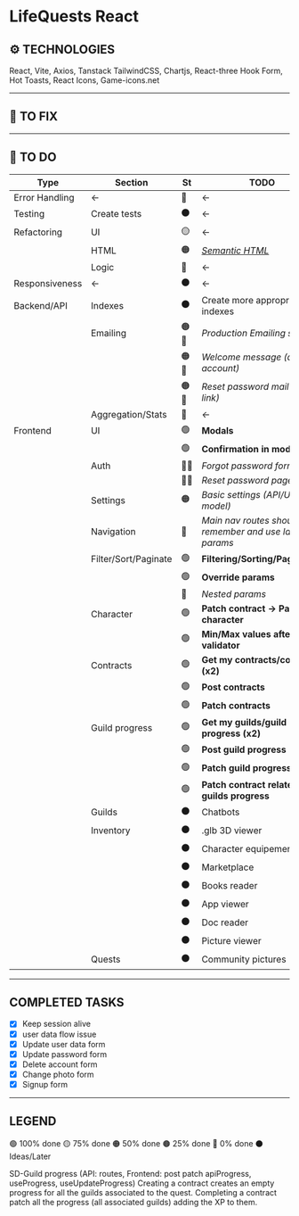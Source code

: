 # LifeQuests React

## ⚙️ TECHNOLOGIES
React, Vite, Axios, Tanstack
TailwindCSS, Chartjs, React-three
Hook Form, Hot Toasts, React Icons, Game-icons.net
___

## 🔧 TO FIX

___

## 🔳 TO DO
| Type           | Section              | St   | TODO                                                                          |
| -------------- | -------------------- | ---- | ----------------------------------------------------------------------------- |
| Error Handling | ←                    | 🔴   | ←                                                                             |
| Testing        | Create tests         | ⚫    | ←                                                                             |
| Refactoring    | UI                   | 🟡   | ←                                                                             |
|                | HTML                 | 🟠   | [*Semantic HTML*](https://www.w3schools.com/html/html5_semantic_elements.asp) |
|                | Logic                | 🔴   | ←                                                                             |
| Responsiveness | ←                    | ⚫    | ←                                                                             |
| Backend/API    | Indexes              | ⚫    | Create more appropriate indexes                                               |
|                | Emailing             | 🟠🔵 | *Production Emailing service*                                                 |
|                |                      | 🟠🔵 | *Welcome message (activate account)*                                          |
|                |                      | 🟠🔵 | *Reset password mail (reset link)*                                            |
|                | Aggregation/Stats    | 🔴   | *←*                                                                           |
| Frontend       | UI                   | 🟢   | **Modals**                                                                    |
|                |                      | 🟢   | **Confirmation in modal**                                                     |
|                | Auth                 | 🔴🔵 | *Forgot password form*                                                        |
|                |                      | 🔴🔵 | *Reset password page+form*                                                    |
|                | Settings             | 🟠   | *Basic settings (API/User model)*                                             |
|                | Navigation           | 🔴   | *Main nav routes should remember and use last params*                         |
|                | Filter/Sort/Paginate | 🟢   | **Filtering/Sorting/Paginating**                                              |
|                |                      | 🟢   | **Override params**                                                           |
|                |                      | 🔴   | *Nested params*                                                               |
|                | Character            | 🟢   | **Patch contract → Patch character**                                          |
|                |                      | 🟢   | **Min/Max values after patch validator**                                      |
|                | Contracts            | 🟢   | **Get my contracts/contract (x2)**                                            |
|                |                      | 🟢   | **Post contracts**                                                            |
|                |                      | 🟢   | **Patch contracts**                                                           |
|                | Guild progress       | 🟢   | **Get my guilds/guild progress (x2)**                                         |
|                |                      | 🟢   | **Post guild progress**                                                       |
|                |                      | 🟢   | **Patch guild progress**                                                      |
|                |                      | 🟢   | **Patch contract related guilds progress**                                    |
|                | Guilds               | ⚫    | Chatbots                                                                      |
|                | Inventory            | ⚫    | .glb 3D viewer                                                                |
|                |                      | ⚫    | Character equipement/perks                                                    |
|                |                      | ⚫    | Marketplace                                                                   |
|                |                      | ⚫    | Books reader                                                                  |
|                |                      | ⚫    | App viewer                                                                    |
|                |                      | ⚫    | Doc reader                                                                    |
|                |                      | ⚫    | Picture viewer                                                                |
|                | Quests               | ⚫    | Community pictures                                                            |

___

## COMPLETED TASKS
- [x] Keep session alive
- [x] user data flow issue
- [x] Update user data form
- [x] Update password form
- [x] Delete account form
- [x] Change photo form
- [x] Signup form

___

## LEGEND
🟢 100% done
🟡 75% done
🟠 50% done
🟤 25% done
🔴 0% done
⚫ Ideas/Later

SD-Guild progress (API: routes, Frontend: post patch apiProgress, useProgress, useUpdateProgress) Creating a contract creates an empty progress for all the guilds associated to the quest. Completing a contract patch all the progress (all associated guilds) adding the XP to them.